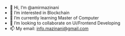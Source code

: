 - 👋 Hi, I’m @amirmazinani
- 👀 I’m interested in Blockchain
- 🌱 I’m currently learning Master of Computer
- 💞️ I’m looking to collaborate on Ui/Frontend Developing
- 📫 My email: info.mazinani@gmail.com
